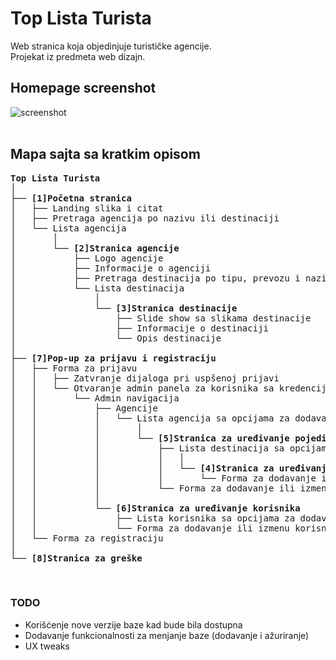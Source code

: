 # Top Lista Turista

Web stranica koja objedinjuje turističke agencije.  
Projekat iz predmeta web dizajn. 
<br>

## Homepage screenshot

![screenshot](https://user-images.githubusercontent.com/40437358/234534835-e8e455d3-d395-496c-9168-0e4eb4725200.png)  
<br>

## Mapa sajta sa kratkim opisom

<pre>
<b>Top Lista Turista</b>
│
├── <b>[1]Početna stranica</b>
│   ├── Landing slika i citat
│   ├── Pretraga agencija po nazivu ili destinaciji
│   └── Lista agencija
│       │
│       └── <b>[2]Stranica agencije</b>
│           ├── Logo agencije
│           ├── Informacije o agenciji
│           ├── Pretraga destinacija po tipu, prevozu i nazivu
│           └── Lista destinacija
│               │
│               └── <b>[3]Stranica destinacije</b>
│                   ├── Slide show sa slikama destinacije
│                   ├── Informacije o destinaciji
│                   └── Opis destinacije
│
├── <b>[7]Pop-up za prijavu i registraciju</b>
│   ├── Forma za prijavu
│   │   ├── Zatvranje dijaloga pri uspšenoj prijavi
│   │   └── Otvaranje admin panela za korisnika sa kredencijalima <b>admin, admin</b>
│   │       └── Admin navigacija
│   │           ├── Agencije
│   │           │   └── Lista agencija sa opcijama za dodavanje, izmenu i brisanje
│   │           │       │
│   │           │       └── <b>[5]Stranica za uređivanje pojedinačne agencije</b>
│   │           │           ├── Lista destinacija sa opcijama za dodavanje, izmenu i brisanje
│   │           │           │   │
│   │           │           │   └── <b>[4]Stranica za uređivanje pojedinačne destinacije</b>
│   │           │           │       └── Forma za dodavanje ili izmenu destinacije
│   │           │           └── Forma za dodavanje ili izmenu agencije
│   │           │ 
│   │           └── <b>[6]Stranica za uređivanje korisnika</b>
│   │               ├── Lista korisnika sa opcijama za dodavanje, izmenu i brisanje
│   │               └── Forma za dodavanje ili izmenu korisnika
│   └── Forma za registraciju
│   
└── <b>[8]Stranica za greške</b>
</pre>
<br>



### TODO
- Korišćenje nove verzije baze kad bude bila dostupna
- Dodavanje funkcionalnosti za menjanje baze (dodavanje i ažuriranje)
- UX tweaks
